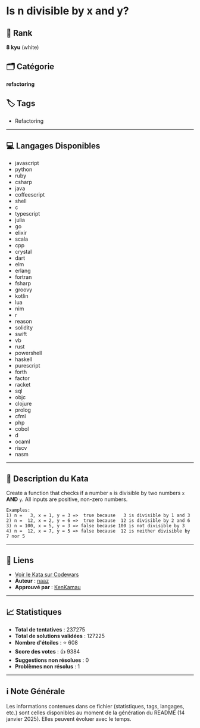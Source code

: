 # Is n divisible by x and y?

## 🏅 Rank
**8 kyu** (white)

## 🗂️ Catégorie
**refactoring**

## 🏷️ Tags
- Refactoring

---

## 💻 Langages Disponibles
- javascript
- python
- ruby
- csharp
- java
- coffeescript
- shell
- c
- typescript
- julia
- go
- elixir
- scala
- cpp
- crystal
- dart
- elm
- erlang
- fortran
- fsharp
- groovy
- kotlin
- lua
- nim
- r
- reason
- solidity
- swift
- vb
- rust
- powershell
- haskell
- purescript
- forth
- factor
- racket
- sql
- objc
- clojure
- prolog
- cfml
- php
- cobol
- d
- ocaml
- riscv
- nasm

---

## 📜 Description du Kata

Create a function that checks if a number `n` is divisible by two numbers `x` **AND** `y`. All inputs are positive, non-zero numbers.

```text
Examples:
1) n =   3, x = 1, y = 3 =>  true because   3 is divisible by 1 and 3
2) n =  12, x = 2, y = 6 =>  true because  12 is divisible by 2 and 6
3) n = 100, x = 5, y = 3 => false because 100 is not divisible by 3
4) n =  12, x = 7, y = 5 => false because  12 is neither divisible by 7 nor 5
```


---

## 🔗 Liens
- [Voir le Kata sur Codewars](https://www.codewars.com/kata/5545f109004975ea66000086)
- **Auteur** : [naaz](https://www.codewars.com/users/naaz)
- **Approuvé par** : [KenKamau](https://www.codewars.com/users/KenKamau)

---

## 📈 Statistiques
- **Total de tentatives** : 237275
- **Total de solutions validées** : 127225
- **Nombre d'étoiles** : ⭐ 608
- **Score des votes** : 👍 9384
- **Suggestions non résolues** : 0
- **Problèmes non résolus** : 1

---

## ℹ️ Note Générale
Les informations contenues dans ce fichier (statistiques, tags, langages, etc.) sont celles disponibles au moment de la génération du README (14 janvier 2025). Elles peuvent évoluer avec le temps.
